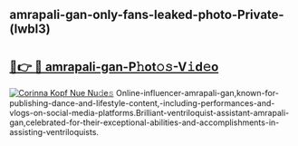## amrapali-gan-only-fans​-leaked-photo​-Private-(lwbl3)


# <h2><a href="https://mediaupload.pro?title=amrapali-gan&ref=git">🔗👉 🔴 amrapali-gan-P𝚑ot𝚘𝚜-V𝚒d𝚎o</a></h2>

[![Corinna Kopf Nue Nu𝚍e𝚜](https://i.imgur.com/0qMVB7G.gif)](https://mediaupload.pro?title=amrapali-gan&ref=git)
Online-influencer-amrapali-gan,known-for-publishing-dance-and-lifestyle-content,-including-performances-and-vlogs-on-social-media-platforms.Brilliant-ventriloquist-assistant-amrapali-gan,celebrated-for-their-exceptional-abilities-and-accomplishments-in-assisting-ventriloquists.  